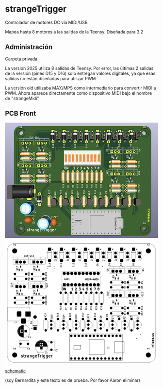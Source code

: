 # strangeTrigger

Controlador de motores DC vía MIDI/USB

Mapea hasta 8 motores a las salidas de la Teensy. Diseñada para 3.2

## Administración

[Carpeta privada](https://drive.google.com/drive/u/0/folders/1ZfvROWbhmU7-pQveVyhd7USzzsyxc5iU)

La versión 2025 utiliza 8 salidas de Teensy. Por error, las últimas 2 salidas de la versión (pines D15 y D16) solo entregan valores digitales, ya que esas salidas no están diseñadas para utilizar PWM

La versión old utilizaba MAX/MPS como intermediario para convertir MIDI a PWM. Ahora aparece directamente como dispositivo MIDI bajo el nombre de "strangeMidi"

## PCB Front

![](./front.png)

![](./layout.png)

[schematic](./strangeTrig_sch.pdf)

(soy Bernardita y este texto es de prueba. Por favor Aaron eliminar)




